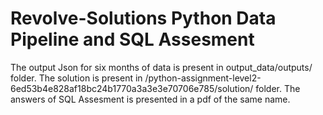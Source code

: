  # Revolve-Solutions Python Data Pipeline and SQL Assesment
 
 The output Json for six months of data is present in output_data/outputs/ folder.
 The solution is present in /python-assignment-level2-6ed53b4e828af18bc24b1770a3a3e3e70706e785/solution/ folder.
 The answers of SQL Assesment is presented in a pdf of the same name.
 
